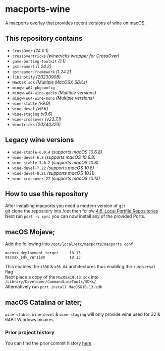 # macports-wine
A macports overlay that provides recent versions of wine on macOS.

## This repository contains
- `CrossOver`               *(24.0.1)*
- `crossovertricks`         *(winetricks wrapper for CrossOver)*
- `game-porting-toolkit`    *(1.1)*
- `gstreamer1`              *(1.24.2)*
- `gstreamer.framework`     *(1.24.2)*
- `libinotify`              *(20230908)*
- `MacOSX.sdk`              *(Multiple MacOSX SDKs)*
- `mingw-w64-pkgconfig`
- `mingw-w64-wine-gecko`    *(Multiple versions)*
- `mingw-w64-wine-mono`     *(Multiple versions)*
- `wine-stable`             *(v9.0)*
- `wine-devel`              *(v9.6)*
- `wine-staging`            *(v9.6)*
- `wine-crossover`          *(v23.7.1)*
- `winetricks`              *(20240320)*

## Legacy wine versions
- `wine-stable-6.0.4`       *(supports macOS 10.6.8)*
- `wine-devel-6.8`          *(supports macOS 10.6.8)*
- `wine-stable-7.0.2`       *(supports macOS 10.8)*
- `wine-devel-7.22`         *(supports macOS 10.8)*
- `wine-devel-8.21`         *(supports macOS 10.11)*
- `wine-crossover-22`       *(supports macOS 10.13)*

## How to use this repository
After installing macports you need a modern version of `git`\
git clone the repository into /opt then follow [4.6. Local Portfile Repositories](https://guide.macports.org/#development.local-repositories)\
Next run `port -v sync` you can now install any of the provided Ports.

## macOS Mojave;
Add the following into `/opt/local/etc/macports/macports.conf`
```
macosx_deployment_target     10.13
macosx_sdk_version           10.13
```
This enables the `i386` & `x86_64` architectures thus enabling the `+universal` flag\
Next place a copy of the `MacOSX10.13.sdk` into `/Library/Developer/CommandLineTools/SDKs/` \
Alternatively run `port install MacOSX10.13.sdk`

## macOS Catalina or later;
`wine-stable`, `wine-devel` & `wine-staging` will only provide wine used for 32 & 64Bit Windows binaires.

### Prior project history
You can find the prior commit history [here](https://github.com/Gcenx/macports-wine/tree/master)
